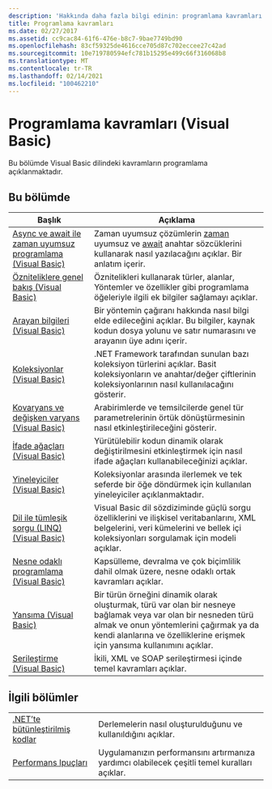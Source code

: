 ```yaml
---
description: 'Hakkında daha fazla bilgi edinin: programlama kavramları (Visual Basic)'
title: Programlama kavramları
ms.date: 02/27/2017
ms.assetid: cc9cac84-61f6-476e-b8c7-9bae7749bd90
ms.openlocfilehash: 83cf59325de4616cce705d87c702eccee27c42ad
ms.sourcegitcommit: 10e719780594efc781b15295e499c66f316068b8
ms.translationtype: MT
ms.contentlocale: tr-TR
ms.lasthandoff: 02/14/2021
ms.locfileid: "100462210"
---
```

# <a name="programming-concepts-visual-basic"></a>Programlama kavramları (Visual Basic)

Bu bölümde Visual Basic dilindeki kavramların programlama açıklanmaktadır.

## <a name="in-this-section"></a>Bu bölümde

|Başlık|Açıklama|
|-----------|-----------------|
|[Async ve await ile zaman uyumsuz programlama (Visual Basic)](async/index.md)|Zaman uyumsuz çözümlerin [zaman](../../language-reference/modifiers/async.md) uyumsuz ve [await](../../language-reference/operators/await-operator.md) anahtar sözcüklerini kullanarak nasıl yazılacağını açıklar. Bir anlatım içerir.|
|[Özniteliklere genel bakış (Visual Basic)](attributes/index.md)|Öznitelikleri kullanarak türler, alanlar, Yöntemler ve özellikler gibi programlama öğeleriyle ilgili ek bilgiler sağlamayı açıklar.|
|[Arayan bilgileri (Visual Basic)](caller-information.md)|Bir yöntemin çağıranı hakkında nasıl bilgi elde edileceğini açıklar. Bu bilgiler, kaynak kodun dosya yolunu ve satır numarasını ve arayanın üye adını içerir.|
|[Koleksiyonlar (Visual Basic)](collections.md)|.NET Framework tarafından sunulan bazı koleksiyon türlerini açıklar. Basit koleksiyonların ve anahtar/değer çiftlerinin koleksiyonlarının nasıl kullanılacağını gösterir.|
|[Kovaryans ve değişken varyans (Visual Basic)](covariance-contravariance/index.md)|Arabirimlerde ve temsilcilerde genel tür parametrelerinin örtük dönüştürmesinin nasıl etkinleştirileceğini gösterir.|
|[İfade ağaçları (Visual Basic)](expression-trees/index.md)|Yürütülebilir kodun dinamik olarak değiştirilmesini etkinleştirmek için nasıl ifade ağaçları kullanabileceğinizi açıklar.|
|[Yineleyiciler (Visual Basic)](iterators.md)|Koleksiyonlar arasında ilerlemek ve tek seferde bir öğe döndürmek için kullanılan yineleyiciler açıklanmaktadır.|
|[Dil ile tümleşik sorgu (LINQ) (Visual Basic)](linq/index.md)|Visual Basic dil sözdiziminde güçlü sorgu özelliklerini ve ilişkisel veritabanlarını, XML belgelerini, veri kümelerini ve bellek içi koleksiyonları sorgulamak için modeli açıklar.|
|[Nesne odaklı programlama (Visual Basic)](object-oriented-programming.md)|Kapsülleme, devralma ve çok biçimlilik dahil olmak üzere, nesne odaklı ortak kavramları açıklar.|
|[Yansıma (Visual Basic)](reflection.md)|Bir türün örneğini dinamik olarak oluşturmak, türü var olan bir nesneye bağlamak veya var olan bir nesneden türü almak ve onun yöntemlerini çağırmak ya da kendi alanlarına ve özelliklerine erişmek için yansıma kullanımını açıklar.|
|[Serileştirme (Visual Basic)](serialization/index.md)|İkili, XML ve SOAP serileştirmesi içinde temel kavramları açıklar.|

## <a name="related-sections"></a>İlgili bölümler

|||
|---|---|
|[.NET’te bütünleştirilmiş kodlar](../../../standard/assembly/index.md)|Derlemelerin nasıl oluşturulduğunu ve kullanıldığını açıklar.|
|[Performans Ipuçları](../../../framework/performance/performance-tips.md) | Uygulamanızın performansını artırmanıza yardımcı olabilecek çeşitli temel kuralları açıklar.|

